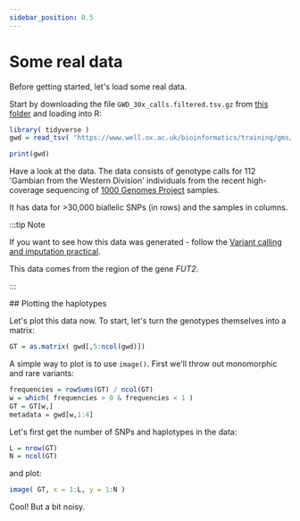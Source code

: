 ```yaml
---
sidebar_position: 0.5
---
```


# Some real data

Before getting started, let's load some real data.

Start by downloading the file `GWD_30x_calls.filtered.tsv.gz` from [this folder](https://www.well.ox.ac.uk/bioinformatics/training/gms/data/) and loading into R:
```r
library( tidyverse )
gwd = read_tsv( "https://www.well.ox.ac.uk/bioinformatics/training/gms/data/GWD_30x_calls.filtered.tsv.gz" )

print(gwd)
```

Have a look at the data.  The data consists of genotype calls for 112 'Gambian from the Western Division' individuals
from the recent high-coverage sequencing of [1000 Genomes Project](https://www.internationalgenome.org) samples.

It has data for >30,000 biallelic SNPs (in rows) and the samples in columns.

:::tip Note

If you want to see how this data was generated - follow the [Variant calling and imputation practical](/sequence_data_analysis/variant_calling_and_imputation/README.md).

This data comes from the region of the gene *FUT2*.

:::

## Plotting the haplotypes

Let's plot this data now.  To start, let's turn the genotypes themselves into a matrix:
```r
GT = as.matrix( gwd[,5:ncol(gwd)])
```

A simple way to plot is to use `image()`.  First we'll throw out monomorphic and rare variants:

```r
frequencies = rowSums(GT) / ncol(GT)
w = which( frequencies > 0 & frequencies < 1 )
GT = GT[w,]
metadata = gwd[w,1:4]
```

Let's first get the number of SNPs and haplotypes in the data:
```r
L = nrow(GT)
N = ncol(GT)
```
and plot:
```r
image( GT, x = 1:L, y = 1:N )
```

Cool!  But a bit noisy.
